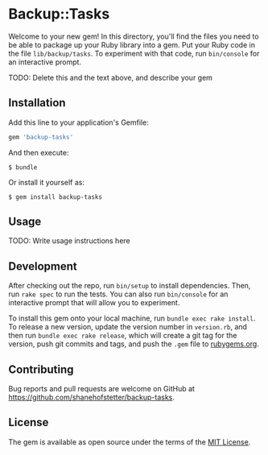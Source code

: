# Backup::Tasks

Welcome to your new gem! In this directory, you'll find the files you need to be able to package up your Ruby library into a gem. Put your Ruby code in the file `lib/backup/tasks`. To experiment with that code, run `bin/console` for an interactive prompt.

TODO: Delete this and the text above, and describe your gem

## Installation

Add this line to your application's Gemfile:

```ruby
gem 'backup-tasks'
```

And then execute:

    $ bundle

Or install it yourself as:

    $ gem install backup-tasks

## Usage

TODO: Write usage instructions here

## Development

After checking out the repo, run `bin/setup` to install dependencies. Then, run `rake spec` to run the tests. You can also run `bin/console` for an interactive prompt that will allow you to experiment.

To install this gem onto your local machine, run `bundle exec rake install`. To release a new version, update the version number in `version.rb`, and then run `bundle exec rake release`, which will create a git tag for the version, push git commits and tags, and push the `.gem` file to [rubygems.org](https://rubygems.org).

## Contributing

Bug reports and pull requests are welcome on GitHub at https://github.com/shanehofstetter/backup-tasks.


## License

The gem is available as open source under the terms of the [MIT License](http://opensource.org/licenses/MIT).
